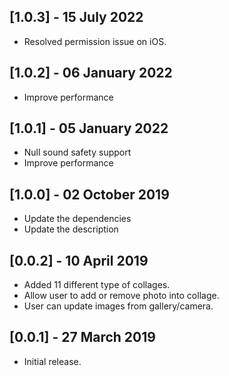 ## [1.0.3] - 15 July 2022

* Resolved permission issue on iOS.

## [1.0.2] - 06 January 2022

* Improve performance

## [1.0.1] - 05 January 2022

* Null sound safety support
* Improve performance

## [1.0.0] - 02 October 2019

* Update the dependencies
* Update the description

## [0.0.2] - 10 April 2019

* Added 11 different type of collages.
* Allow user to add or remove photo into collage.
* User can update images from gallery/camera.

## [0.0.1] - 27 March 2019

* Initial release.
